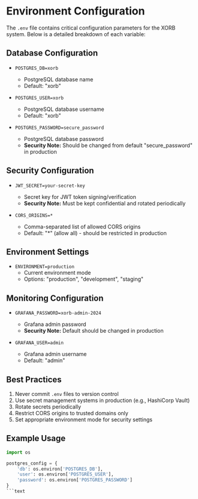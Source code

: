 # Environment Configuration

The `.env` file contains critical configuration parameters for the XORB system. Below is a detailed breakdown of each variable:

##  Database Configuration
- `POSTGRES_DB=xorb`
  - PostgreSQL database name
  - Default: "xorb"

- `POSTGRES_USER=xorb`
  - PostgreSQL database username
  - Default: "xorb"

- `POSTGRES_PASSWORD=secure_password`
  - PostgreSQL database password
  - **Security Note:** Should be changed from default "secure_password" in production

##  Security Configuration
- `JWT_SECRET=your-secret-key`
  - Secret key for JWT token signing/verification
  - **Security Note:** Must be kept confidential and rotated periodically

- `CORS_ORIGINS=*`
  - Comma-separated list of allowed CORS origins
  - Default: "*" (allow all) - should be restricted in production

##  Environment Settings
- `ENVIRONMENT=production`
  - Current environment mode
  - Options: "production", "development", "staging"

##  Monitoring Configuration
- `GRAFANA_PASSWORD=xorb-admin-2024`
  - Grafana admin password
  - **Security Note:** Default should be changed in production

- `GRAFANA_USER=admin`
  - Grafana admin username
  - Default: "admin"

##  Best Practices
1. Never commit `.env` files to version control
2. Use secret management systems in production (e.g., HashiCorp Vault)
3. Rotate secrets periodically
4. Restrict CORS origins to trusted domains only
5. Set appropriate environment mode for security settings

##  Example Usage
```python
import os

postgres_config = {
    'db': os.environ['POSTGRES_DB'],
    'user': os.environ['POSTGRES_USER'],
    'password': os.environ['POSTGRES_PASSWORD']
}
```text